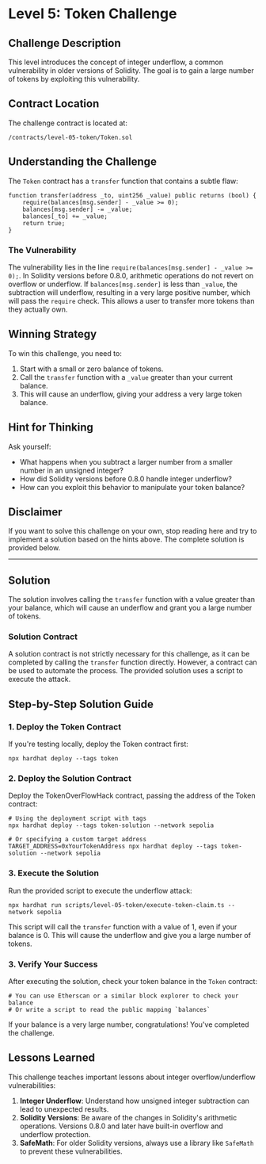 # Level 5: Token Challenge

## Challenge Description

This level introduces the concept of integer underflow, a common vulnerability in older versions of Solidity. The goal is to gain a large number of tokens by exploiting this vulnerability.

## Contract Location

The challenge contract is located at:
```
/contracts/level-05-token/Token.sol
```

## Understanding the Challenge

The `Token` contract has a `transfer` function that contains a subtle flaw:

```solidity
function transfer(address _to, uint256 _value) public returns (bool) {
    require(balances[msg.sender] - _value >= 0);
    balances[msg.sender] -= _value;
    balances[_to] += _value;
    return true;
}
```

### The Vulnerability

The vulnerability lies in the line `require(balances[msg.sender] - _value >= 0);`. In Solidity versions before 0.8.0, arithmetic operations do not revert on overflow or underflow. If `balances[msg.sender]` is less than `_value`, the subtraction will underflow, resulting in a very large positive number, which will pass the `require` check. This allows a user to transfer more tokens than they actually own.

## Winning Strategy

To win this challenge, you need to:

1.  Start with a small or zero balance of tokens.
2.  Call the `transfer` function with a `_value` greater than your current balance.
3.  This will cause an underflow, giving your address a very large token balance.

## Hint for Thinking

Ask yourself:

*   What happens when you subtract a larger number from a smaller number in an unsigned integer?
*   How did Solidity versions before 0.8.0 handle integer underflow?
*   How can you exploit this behavior to manipulate your token balance?

## Disclaimer

If you want to solve this challenge on your own, stop reading here and try to implement a solution based on the hints above. The complete solution is provided below.

---

## Solution

The solution involves calling the `transfer` function with a value greater than your balance, which will cause an underflow and grant you a large number of tokens.

### Solution Contract

A solution contract is not strictly necessary for this challenge, as it can be completed by calling the `transfer` function directly. However, a contract can be used to automate the process. The provided solution uses a script to execute the attack.

## Step-by-Step Solution Guide

### 1. Deploy the Token Contract

If you're testing locally, deploy the Token contract first:

```shell
npx hardhat deploy --tags token
```


### 2. Deploy the Solution Contract

Deploy the TokenOverFlowHack contract, passing the address of the Token contract:

```shell
# Using the deployment script with tags
npx hardhat deploy --tags token-solution --network sepolia

# Or specifying a custom target address
TARGET_ADDRESS=0xYourTokenAddress npx hardhat deploy --tags token-solution --network sepolia
```

### 3. Execute the Solution

Run the provided script to execute the underflow attack:

```shell
npx hardhat run scripts/level-05-token/execute-token-claim.ts --network sepolia
```

This script will call the `transfer` function with a value of 1, even if your balance is 0. This will cause the underflow and give you a large number of tokens.

### 3. Verify Your Success

After executing the solution, check your token balance in the `Token` contract:

```shell
# You can use Etherscan or a similar block explorer to check your balance
# Or write a script to read the public mapping `balances`
```

If your balance is a very large number, congratulations! You've completed the challenge.

## Lessons Learned

This challenge teaches important lessons about integer overflow/underflow vulnerabilities:

1.  **Integer Underflow**: Understand how unsigned integer subtraction can lead to unexpected results.
2.  **Solidity Versions**: Be aware of the changes in Solidity's arithmetic operations. Versions 0.8.0 and later have built-in overflow and underflow protection.
3.  **SafeMath**: For older Solidity versions, always use a library like `SafeMath` to prevent these vulnerabilities.
